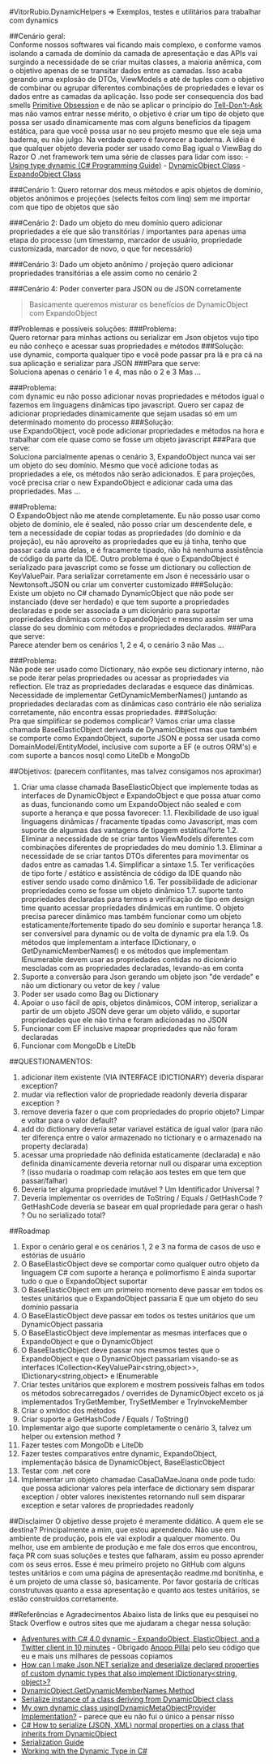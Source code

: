 ﻿#VitorRubio.DynamicHelpers => Exemplos, testes e utilitários para trabalhar com dynamics

##Cenário geral:		
	Conforme nossos softwares vai ficando mais complexo, e conforme vamos isolando a camada de domínio da camada de apresentação e das APIs vai surgindo a necessidade de se criar muitas classes,
		a maioria anêmica, com o objetivo apenas de se transitar dados entre as camadas. Isso acaba gerando uma explosão de DTOs, ViewModels e até de tuples com o objetivo de combinar ou 
		agrupar diferentes combinações de propriedades e levar os dados entre as camadas da aplicação.
		Isso pode ser consequencia dos bad smells [Primitive Obsession](https://refactoring.guru/smells/primitive-obsession)
		e de não se aplicar o princípio do [Tell-Don't-Ask](https://martinfowler.com/bliki/TellDontAsk.html)
		mas não vamos entrar nesse mérito, o objetivo é criar um tipo de objeto que possa ser usado dinamicamente mas com alguns benefícios da tipagem estática, para que você possa usar no
		seu projeto mesmo que ele seja uma baderna, eu não julgo. Na verdade quero é favorecer a baderna. 
		A idéia é que qualquer objeto deveria poder ser usado como Bag igual o ViewBag do Razor
	O .net framework tem uma série de classes para lidar com isso:
	- [Using type dynamic (C# Programming Guide)](https://docs.microsoft.com/en-us/dotnet/csharp/programming-guide/types/using-type-dynamic)
	- [DynamicObject Class](https://docs.microsoft.com/en-us/dotnet/api/system.dynamic.dynamicobject?view=netcore-3.1)
	- [ExpandoObject Class](https://docs.microsoft.com/en-us/dotnet/api/system.dynamic.expandoobject?view=netcore-3.1)


###Cenário 1:
	Quero retornar dos meus métodos e apis objetos de domínio,  objetos anônimos e projeções (selects feitos com linq) sem me importar com que tipo de objetos que são

###Cenário 2:
	Dado um objeto do meu domínio quero adicionar propriedades a ele que são transitórias / importantes para apenas uma etapa do processo (um timestamp, marcador de usuário, 
		propriedade customizada, marcador de novo, o que for necessário)

###Cenário 3:
	Dado um objeto anônimo / projeção quero adicionar propriedades transitórias a ele assim como no cenário 2

###Cenário 4:
	Poder converter para JSON ou de JSON corretamente

> Basicamente queremos misturar os benefícios de DynamicObject com ExpandoObject


##Problemas e possíveis soluções:
###Problema: 			
	Quero retornar para minhas actions ou serializar em Json objetos vujo tipo eu não conheço e acessar suas propriedades e métodos
###Solução: 			
	use dynamic, comporta qualquer tipo e você pode passar pra lá e pra cá na sua aplicação e serializar para JSON
###Para que serve:		
	Soluciona apenas o cenário 1 e 4, mas não o 2 e 3
Mas ... 



###Problema: 			
	com dynamic eu não posso adicionar novas propriedades e métodos igual o fazemos em linguagens dinâmicas tipo javascript. Quero ser capaz de adicionar propriedades dinamicamente 
		que sejam usadas só em um determinado momento do processo
###Solução: 			
	use ExpandoObject, você pode adicionar propriedades e métodos na hora e trabalhar com ele quase como se fosse um objeto javascript
###Para que serve:		
	Soluciona parcialmente  apenas o cenário 3, ExpandoObject nunca vai ser um objeto do seu domínio. Mesmo que você adicione todas as propriedades a ele, os métodos não serão adicionados. 
		E para projeções, você precisa criar o new ExpandoObject e adicionar cada uma das propriedades.
Mas ... 



###Problema:			
	O ExpandoObject não me atende completamente. Eu não posso usar como objeto de domínio, ele é sealed, não posso criar um descendente dele, e tem a necessidade de copiar todas 
		as propriedades (do domínio e da projeção), eu não aproveito as propriedades que eu já tinha, tenho que passar cada uma delas, e é fracamente tipado, 
		não há nenhuma assistência de código da parte da IDE. Outro problema é que o ExpandoObject é serializado para javascript como se fosse um dictionary ou collection de KeyValuePair.
		Para serializar corretamente em Json é necessário usar o Newtonsoft.JSON ou criar um converter customizado
###Solução:			
	Existe um objeto no C# chamado DynamicObject que não pode ser instanciado (deve ser herdado) e que tem suporte a propriedades declaradas e pode ser associada a um dicionário para 
		suportar propriedades dinâmicas como o ExpandoObject e mesmo assim ser uma classe do seu domínio com métodos e propriedades declarados.
###Para que serve:		
	Parece atender bem os cenários 1, 2 e 4, o cenário 3 não
Mas ...				



###Problema:			
	Não pode ser usado como Dictionary, não expõe seu dictionary interno, não se pode iterar pelas propriedades ou acessar as propriedades via reflection. Ele traz as propriedades 
		declaradas e esquece das dinâmicas.  Necessidade de implementar GetDynamicMemberNames() juntando as propriedades declaradas com as dinâmicas caso contrário ele não serializa 
		corretamente, não encontra essas propriedades. 
###Solução:			
	Pra que simplificar se podemos complicar? Vamos criar uma classe chamada BaseElasticObject derivada de DynamicObject mas que também se comporte como ExpandoObject, suporte JSON 
		e possa ser usada como DomainModel/EntityModel, inclusive com suporte a EF (e outros ORM's) e com suporte a bancos nosql como LiteDb e MongoDb


##Objetivos: (parecem conflitantes, mas talvez consigamos nos aproximar)
1. Criar uma classe chamada BaseElasticObject que implemente todas as interfaces de DynamicObject e ExpandoObject e que possa atuar como as duas, 
	funcionando como um ExpandoObject não sealed e com suporte a herança e que possa favorecer:
	1.1. Flexibilidade de uso igual linguagens dinâmicas / fracamente tipadas como Javascript, mas com suporte de algumas das vantagens de tipagem estática/forte
	1.2. Eliminar a necessidade de se criar tantos ViewModels diferentes com combinações diferentes de propriedades do meu domínio
	1.3. Eliminar a necessidade de se criar tantos DTOs diferentes para movimentar os dados entre as camadas
	1.4. Simplificar a sintaxe
	1.5. Ter verificações de tipo forte / estático e assistência de código da IDE quando não estiver sendo usado como dinâmico
	1.6. Ter possibilidade de adicionar propriedades como se fosse um objeto dinâmico
	1.7. suporte tanto propriedades declaradas para termos a verificação de tipo em design time quanto acessar propriedades dinâmicas em runtime. 
			O objeto precisa parecer dinâmico mas também funcionar como um objeto estaticamente/fortemente tipado do seu domínio e suportar herança
	1.8. ser conversível para dynamic ou de volta de dynamic pra ela 
	1.9. Os métodos que implementam a interface IDictionary, o GetDynamicMemberNames() e os métodos que implementam IEnumerable devem usar as propriedades contidas no dicionário mescladas com as 
			propriedades declaradas, levando-as em conta
2. Suporte a conversão para Json gerando um objeto json "de verdade" e não um dictionary ou vetor de key / value
3. Poder ser usado como Bag ou Dictionary
4. Apoiar o uso fácil de apis, objetos dinâmicos, COM interop, serializar a partir de um objeto JSON deve gerar um objeto válido, e suportar propriedades que ele não tinha e foram adicionadas no JSON
5. Funcionar com EF inclusive mapear propriedades que não foram declaradas
6. Funcionar com MongoDb e LiteDb


##QUESTIONAMENTOS:
1. adicionar item existente (VIA INTERFACE IDICTIONARY) deveria disparar exception?
2. mudar via reflection valor de propriedade readonly deveria disparar exception ?
3. remove deveria fazer o que com propriedades do proprio objeto? Limpar e voltar para o valor default?
4. add do dictionary deveria setar variavel estática de igual valor (para não ter diferença entre o valor armazenado no tictionary e o armazenado na property declarada)
5. acessar uma propriedade não definida estaticamente (declarada) e não definida dinamicamente deveria retornar null ou disparar uma exception ? 
	(isso mudaria o roadmap com relação aos testes em que tem que passar/falhar)
6. Deveria ter alguma propriedade imutável ? Um Identificador Universal ?
7. Deveria implementar os overrides de ToString / Equals / GetHashCode ? GetHashCode deveria se basear em qual propriedade para gerar o hash ? Ou no serializado total?


##Roadmap
1. Expor o cenário geral e os cenários 1, 2 e 3 na forma de casos de uso e estórias de usuário
2. O BaseElasticObject deve se comportar como qualquer outro objeto da linguagem C# com suporte a herança e polimorfismo E ainda suportar tudo o que o ExpandoObject suportar
3. O BaseElasticObject em um primeiro momento deve passar em todos os testes unitários que o ExpandoObject passaria E que um objeto do seu domínio passaria
4. O BaseElasticObject deve passar em todos os testes unitários que um DynamicObject passaria
5. O BaseElasticObject deve implementar as mesmas interfaces que o ExpandoObject e que o DynamicObject 
6. O BaseElasticObject deve passar nos mesmos testes que o ExpandoObject e que o DynamicObject passariam visando-se as interfaces ICollection<KeyValuePair<string,object>>, IDictionary<string,object> e IEnumerable
7. Criar testes unitários que explorem e mostrem possiveis falhas em todos os métodos sobrecarregados / overrides de DynamicObject exceto os já implementados TryGetMember, TrySetMember e TryInvokeMember
8. Criar o xmldoc dos métodos
9. Criar suporte a GetHashCode / Equals / ToString()
10. Implementar algo que suporte completamente o cenário 3, talvez um helper ou extension method ?
11. Fazer testes com MongoDb e LiteDb
12. Fazer testes comparativos entre dynamic, ExpandoObject, implementação básica de DynamicObject, BaseElasticObject
13. Testar com .net core
14. Implementar um objeto chamadao CasaDaMaeJoana onde pode tudo: que possa adicionar valores pela interface de dictionary sem disparar exception / obter valores inexistentes retornando null sem disparar exception e setar valores de propriedades readonly



##Disclaimer
O objetivo desse projeto é meramente didático. A quem ele se destina? Principalmente a mim, que estou aprendendo.
Não use em ambiente de produção, pois ele vai explodir a qualquer momento.
Ou melhor, use em ambiente de produção e me fale dos erros que encontrou, faça PR com suas soluções e testes que falharam, assim eu posso aprender com os seus erros.
Esse é meu primeiro projeto no GitHub com alguns testes unitários e com uma página de apresentação readme.md bonitinha, e é um projeto de uma classe só, basicamente. Por favor gostaria de críticas construtuvas quanto a essa apresentação e quanto aos testes unitários, se estão construídos corretamente.

##Referências e Agradecimentos
Abaixo lista de links que eu pesquisei no Stack Overflow e outros sites que me ajudaram a chegar nessa solução:
- [Adventures with C# 4.0 dynamic - ExpandoObject, ElasticObject, and a Twitter client in 10 minutes](https://www.codeproject.com/Articles/62839/Adventures-with-C-4-0-dynamic-ExpandoObject-Elasti) - Obrigado [Anoop Pillai](https://www.codeproject.com/script/Membership/View.aspx?mid=1117033) pelo seu código que eu e mais uns milhares de pessoas copiamos
- [How can I make Json.NET serialize and deserialize declared properties of custom dynamic types that also implement IDictionary<string, object>?](https://stackoverflow.com/questions/55464757/how-can-i-make-json-net-serialize-and-deserialize-declared-properties-of-custom)
- [DynamicObject.GetDynamicMemberNames Method](https://docs.microsoft.com/en-us/dotnet/api/system.dynamic.dynamicobject.getdynamicmembernames?view=netframework-4.7.2)
- [Serialize instance of a class deriving from DynamicObject class](https://stackoverflow.com/questions/49118571/serialize-instance-of-a-class-deriving-from-dynamicobject-class/49120402#49120402)
- [My own dynamic class usingIDynamicMetaObjectProvider Implementation?](https://social.msdn.microsoft.com/Forums/sqlserver/en-US/852203d0-0f75-4e01-9008-66e180f61143/my-own-dynamic-class-usingidynamicmetaobjectprovider-implementation?forum=csharpgeneral) - parece que eu não fui o único a pensar nisso
- [C# How to serialize (JSON, XML) normal properties on a class that inherits from DynamicObject](https://stackoverflow.com/questions/18822121/c-sharp-how-to-serialize-json-xml-normal-properties-on-a-class-that-inherits/18822202#18822202)
- [Serialization Guide](https://www.newtonsoft.com/json/help/html/SerializationGuide.htm)
- [Working with the Dynamic Type in C#](https://www.red-gate.com/simple-talk/dotnet/c-programming/working-with-the-dynamic-type-in-c/)
